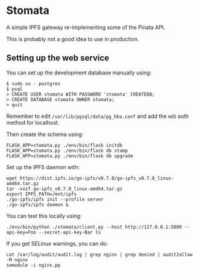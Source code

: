 Stomata
=======

A simple IPFS gateway re-implementing some of the Pinata API.

This is probably not a good idea to use in production.

Setting up the web service
--------------------------

You can set up the development database manually using:

    $ sudo su - postgres
    $ psql
    > CREATE USER stomata WITH PASSWORD 'stomata' CREATEDB;
    > CREATE DATABASE stomata OWNER stomata;
    > quit

Remember to edit `/var/lib/pgsql/data/pg_hba.conf` and add the `md5` auth
method for localhost.

Then create the schema using:

    FLASK_APP=stomata.py ./env/bin/flask initdb
    FLASK_APP=stomata.py ./env/bin/flask db stamp
    FLASK_APP=stomata.py ./env/bin/flask db upgrade

Set up the IPFS daemon with:

    wget https://dist.ipfs.io/go-ipfs/v0.7.0/go-ipfs_v0.7.0_linux-amd64.tar.gz
    tar -xvzf go-ipfs_v0.7.0_linux-amd64.tar.gz
    export IPFS_PATH=/mnt/ipfs
    ./go-ipfs/ipfs init --profile server
    ./go-ipfs/ipfs daemon &

You can test this locally using:

    ./env/bin/python ./stomata/client.py --host http://127.0.0.1:5000 --api-key=Foo --secret-api-key-Bar ls

If you get SELinux warnings, you can do:

    cat /var/log/audit/audit.log | grep nginx | grep denied | audit2allow -M nginx
    semodule -i nginx.pp
